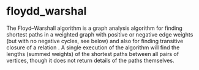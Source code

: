 # floydd_warshal

The Floyd–Warshall algorithm is a graph analysis algorithm for finding shortest paths in
a weighted graph with positive or negative edge weights (but with no negative cycles, see below)
and also for finding transitive closure of a relation . A single execution of the algorithm will find the
lengths (summed weights) of the shortest paths between all pairs of vertices, though it does not
return details of the paths themselves.
